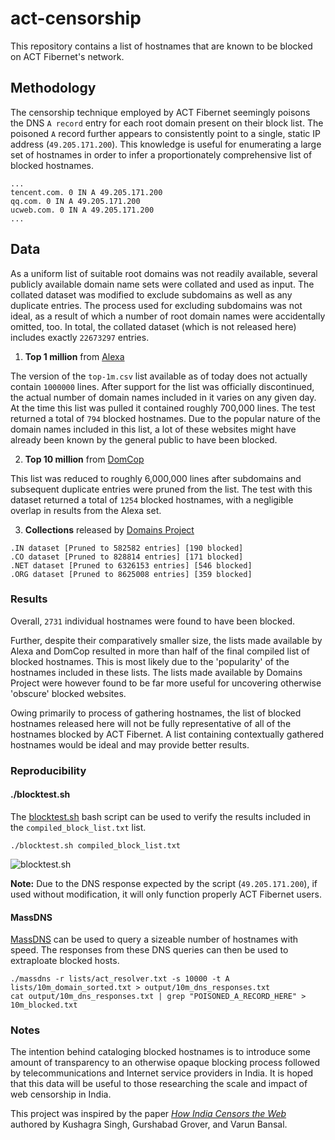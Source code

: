 # act-censorship
This repository contains a list of hostnames that are known to be blocked on ACT Fibernet's network.

## Methodology
The censorship technique employed by ACT Fibernet seemingly poisons the DNS `A record` entry for each root domain present on their block list. The poisoned `A` record further appears to consistently point to a single, static IP address (`49.205.171.200`). This knowledge is useful for enumerating a large set of hostnames in order to infer a proportionately comprehensive list of blocked hostnames.

```
...
tencent.com. 0 IN A 49.205.171.200
qq.com. 0 IN A 49.205.171.200
ucweb.com. 0 IN A 49.205.171.200
...
```

## Data

As a uniform list of suitable root domains was not readily available, several publicly available domain name sets were collated and used as input. The collated dataset was modified to exclude subdomains as well as any duplicate entries. The process used for excluding subdomains was not ideal, as a result of which a number of root domain names were accidentally omitted, too. In total, the collated dataset (which is not released here) includes exactly `22673297` entries.

1. **Top 1 million** from [Alexa](http://s3.amazonaws.com/alexa-static/top-1m.csv.zip)

The version of the `top-1m.csv` list available as of today does not actually contain `1000000` lines. After support for the list was officially discontinued, the actual number of domain names included in it varies on any given day. At the time this list was pulled it contained roughly 700,000 lines. The test returned a total of `794` blocked hostnames. Due to the popular nature of the domain names included in this list, a lot of these websites might have already been known by the general public to have been blocked.

2. **Top 10 million** from [DomCop](https://www.domcop.com/files/top/top10milliondomains.csv.zip)

This list was reduced to roughly 6,000,000 lines after subdomains and subsequent duplicate entries were pruned from the list. The test with this dataset returned a total of `1254` blocked hostnames, with a negligible overlap in results from the Alexa set.

3. **Collections** released by [Domains Project](https://dataset.domainsproject.org)

```
.IN dataset [Pruned to 582582 entries] [190 blocked]
.CO dataset [Pruned to 828814 entries] [171 blocked]
.NET dataset [Pruned to 6326153 entries] [546 blocked]
.ORG dataset [Pruned to 8625008 entries] [359 blocked]
```

### Results

Overall, `2731` individual hostnames were found to have been blocked.

Further, despite their comparatively smaller size, the lists made available by Alexa and DomCop resulted in more than half of the final compiled list of blocked hostnames. This is most likely due to the 'popularity' of the hostnames included in these lists. The lists made available by Domains Project were however found to be far more useful for uncovering otherwise 'obscure' blocked websites. 

Owing primarily to process of gathering hostnames, the list of blocked hostnames released here will not be fully representative of all of the hostnames blocked by ACT Fibernet. A list containing contextually gathered hostnames would be ideal and may provide better results.

### Reproducibility

#### ./blocktest.sh
The [blocktest.sh](https://github.com/qurbat/act-censorship/blob/main/blocktest.sh) bash script can be used to verify the results included in the `compiled_block_list.txt` list.

```
./blocktest.sh compiled_block_list.txt
```

![blocktest.sh](https://i.imgur.com/YXHP6WT.gif)

**Note:** Due to the DNS response expected by the script (`49.205.171.200`), if used without modification, it will only function properly ACT Fibernet users.

#### MassDNS
[MassDNS](https://github.com/blechschmidt/massdns) can be used to query a sizeable number of hostnames with speed. The responses from these DNS queries can then be used to extraploate blocked hosts.

```
./massdns -r lists/act_resolver.txt -s 10000 -t A lists/10m_domain_sorted.txt > output/10m_dns_responses.txt
cat output/10m_dns_responses.txt | grep "POISONED_A_RECORD_HERE" > 10m_blocked.txt
```

### Notes

The intention behind cataloging blocked hostnames is to introduce some amount of transparency to an otherwise opaque blocking process followed by telecommunications and Internet service providers in India. It is hoped that this data will be useful to those researching the scale and impact of web censorship in India.

This project was inspired by the paper *[How India Censors the Web](https://arxiv.org/abs/1912.08590)* authored by Kushagra Singh, Gurshabad Grover, and Varun Bansal.
